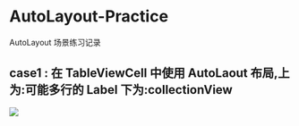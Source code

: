 # AutoLayout-Practice
AutoLayout 场景练习记录

## case1 : 在 TableViewCell 中使用 AutoLaout 布局,上为:可能多行的 Label 下为:collectionView
![](file:///Snip20161006_4.png)
